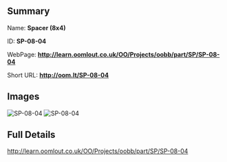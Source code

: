 

## Summary
 
Name: __Spacer (8x4)__

ID: __SP-08-04__

WebPage: __http://learn.oomlout.co.uk/OO/Projects/oobb/part/SP/SP-08-04__

Short URL: __http://oom.lt/SP-08-04__


## Images
![SP-08-04](http://oomlout.com/oobb-gen/parts/SP/SP-08-04/SP-08-04_01_420.jpg)
![SP-08-04](http://oomlout.com/oobb-gen/parts/SP/SP-08-04/SP-08-04_420.png)




## Full Details

 http://learn.oomlout.co.uk/OO/Projects/oobb/part/SP/SP-08-04

